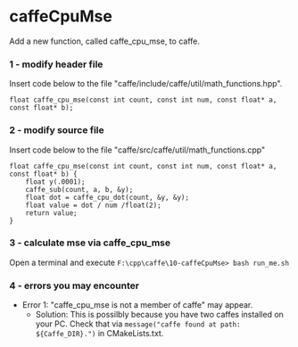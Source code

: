 # caffeCpuMse

Add a new function, called caffe_cpu_mse, to caffe.

### 1 - modify header file
Insert code below to the file "caffe/include/caffe/util/math_functions.hpp".
```
float caffe_cpu_mse(const int count, const int num, const float* a, const float* b);
```
### 2 - modify source file
Insert code below to the file "caffe/src/caffe/util/math_functions.cpp"
```
float caffe_cpu_mse(const int count, const int num, const float* a, const float* b) {
	float y(.0001);
	caffe_sub(count, a, b, &y);
	float dot = caffe_cpu_dot(count, &y, &y);
	float value = dot / num /float(2);
	return value;
}
```
### 3 - calculate mse via caffe_cpu_mse
Open a terminal and execute `F:\cpp\caffe\10-caffeCpuMse> bash run_me.sh`

### 4 - errors you may encounter
+ Error 1: "caffe_cpu_mse is not a member of caffe" may appear. 
    + Solution: This is possilbly because you have two caffes installed on your PC. Check that via `message("caffe found at path: ${Caffe_DIR}.")` in CMakeLists.txt.